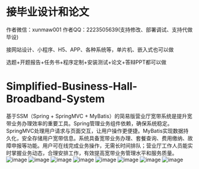 # 接毕业设计和论文
作者微信：xunmaw001  作者QQ：2223505639(支持修改、部署调试、支持代做毕设)

接网站设计、小程序、H5、APP、各种系统等，单片机、嵌入式也可以做

选题+开题报告+任务书+程序定制+安装测试+论文+答辩PPT都可以做
# Simplified-Business-Hall-Broadband-System
基于SSM（Spring + SpringMVC + MyBatis）的简易版营业厅宽带系统是提升宽带业务办理效率的重要工具。Spring管理业务组件依赖，确保系统稳定。SpringMVC处理用户请求与页面交互，让用户操作更便捷。MyBatis实现数据持久化，安全存储用户宽带信息。系统具备宽带业务办理、套餐查询、费用缴纳、故障申报等功能。用户可在线完成业务操作，无需长时间排队；营业厅工作人员能实时掌握业务动态，合理安排工作，有效提高宽带业务管理水平和服务质量。
![image](https://github.com/user-attachments/assets/43f951fb-00bc-4101-a7aa-bbe03fa9a932)
![image](https://github.com/user-attachments/assets/e8a311f6-0a46-40eb-a567-a458e37c2ddb)
![image](https://github.com/user-attachments/assets/9f5c0fe2-6804-429b-b711-115da3e0502e)
![image](https://github.com/user-attachments/assets/0f63e86e-1f42-4b45-a345-d5a654f63ae7)
![image](https://github.com/user-attachments/assets/fe274e2f-103d-4663-a5d1-534264ee46d8)
![image](https://github.com/user-attachments/assets/95479601-6e6a-4755-b19e-db5e8f40598c)
![image](https://github.com/user-attachments/assets/f608b8c7-09c7-40f3-bea4-33859e86209a)
![image](https://github.com/user-attachments/assets/0b5c0f74-f48c-4c52-84a9-f1dfcdc515aa)
